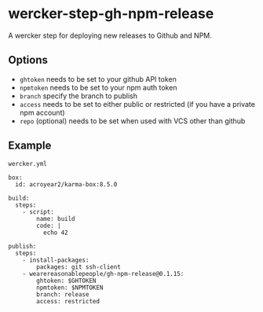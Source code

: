 # wercker-step-gh-npm-release

A wercker step for deploying new releases to Github and NPM.

## Options

* `ghtoken` needs to be set to your github API token
* `npmtoken` needs to be set to your npm auth token
* `branch` specify the branch to publish
* `access` needs to be set to either public or restricted (if you have a private npm account)
* `repo` (optional) needs to be set when used with VCS other than github

## Example

`wercker.yml`


```
box:
  id: acroyear2/karma-box:8.5.0

build:
  steps:
    - script:
        name: build
        code: |
          echo 42

publish:
  steps:
    - install-packages:
        packages: git ssh-client
    - wearereasonablepeople/gh-npm-release@0.1.15:
        ghtoken: $GHTOKEN
        npmtoken: $NPMTOKEN
        branch: release
        access: restricted
```
